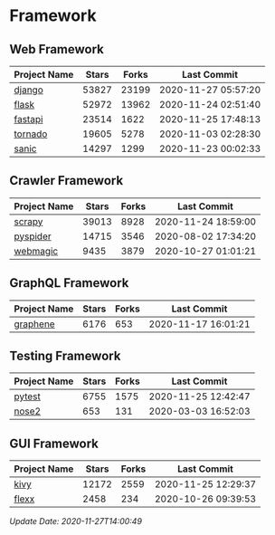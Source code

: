# Framework

## Web Framework
| Project Name | Stars | Forks | Last Commit |
| ------------ | ----- | ----- | ----------- |
| [django](https://github.com/django/django) | 53827 | 23199 | 2020-11-27 05:57:20 |
| [flask](https://github.com/pallets/flask) | 52972 | 13962 | 2020-11-24 02:51:40 |
| [fastapi](https://github.com/tiangolo/fastapi) | 23514 | 1622 | 2020-11-25 17:48:13 |
| [tornado](https://github.com/tornadoweb/tornado) | 19605 | 5278 | 2020-11-03 02:28:30 |
| [sanic](https://github.com/huge-success/sanic) | 14297 | 1299 | 2020-11-23 00:02:33 |

## Crawler Framework
| Project Name | Stars | Forks | Last Commit |
| ------------ | ----- | ----- | ----------- |
| [scrapy](https://github.com/scrapy/scrapy) | 39013 | 8928 | 2020-11-24 18:59:00 |
| [pyspider](https://github.com/binux/pyspider) | 14715 | 3546 | 2020-08-02 17:34:20 |
| [webmagic](https://github.com/code4craft/webmagic) | 9435 | 3879 | 2020-10-27 01:01:21 |

## GraphQL Framework
| Project Name | Stars | Forks | Last Commit |
| ------------ | ----- | ----- | ----------- |
| [graphene](https://github.com/graphql-python/graphene) | 6176 | 653 | 2020-11-17 16:01:21 |

## Testing Framework
| Project Name | Stars | Forks | Last Commit |
| ------------ | ----- | ----- | ----------- |
| [pytest](https://github.com/pytest-dev/pytest) | 6755 | 1575 | 2020-11-25 12:42:47 |
| [nose2](https://github.com/nose-devs/nose2) | 653 | 131 | 2020-03-03 16:52:03 |

## GUI Framework
| Project Name | Stars | Forks | Last Commit |
| ------------ | ----- | ----- | ----------- |
| [kivy](https://github.com/kivy/kivy) | 12172 | 2559 | 2020-11-25 12:29:37 |
| [flexx](https://github.com/flexxui/flexx) | 2458 | 234 | 2020-10-26 09:39:53 |

*Update Date: 2020-11-27T14:00:49*